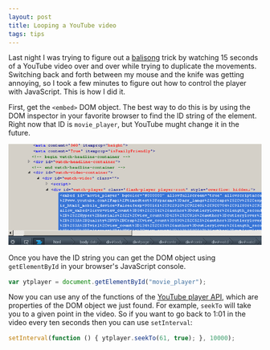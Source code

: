 ```yaml
---
layout: post
title: Looping a YouTube video
tags: tips
---
```


Last night I was trying to figure out a [balisong](https://en.wikipedia.org/wiki/Balisong_%28knife%29) trick by watching 15 seconds of a YouTube video over and over while trying to duplicate the movements. Switching back and forth between my mouse and the knife was getting annoying, so I took a few minutes to figure out how to control the player with JavaScript. This is how I did it.

First, get the `<embed>` DOM object. The best way to do this is by using the DOM inspector in your favorite browser to find the ID string of the element. Right now that ID is `movie_player`, but YouTube mught change it in the future. 

![A screenshot of Firefox's DOM inspector](/images/movie_player.png)

Once you have the ID string you can get the DOM object using `getElementById` in your browser's JavaScript console.

~~~ javascript
var ytplayer = document.getElementById("movie_player");
~~~

Now you can use any of the functions of the [YouTube player API](https://developers.google.com/youtube/js_api_reference#Playback_controls), which are properties of the DOM object we just found. For example, `seekTo` will take you to a given point in the video. So if you want to go back to 1:01 in the video every ten seconds then you can use `setInterval`:

~~~ javascript
setInterval(function () { ytplayer.seekTo(61, true); }, 10000);
~~~